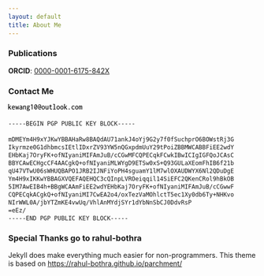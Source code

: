 ```yaml
---
layout: default
title: About Me
---
```

### Publications

**ORCID**: [0000-0001-6175-842X](https://orcid.org/0000-0001-6175-842X)

### Contact Me
<img src="/assets/email.png">

```
-----BEGIN PGP PUBLIC KEY BLOCK-----

mDMEYm4H9xYJKwYBBAHaRw8BAQdAU71ankJ4oYj9G2y7f0fSuchprO6BOWstRj3G
Ikyrmze0G1dhbmcsIEtlIDxrZV93YW5nQGxpdmUuY29tPoiZBBMWCABBFiEE2wdY
EHbKaj7OryFK+ofNIyaniMIFAmJuB/cCGwMFCQPECqkFCwkIBwICIgIGFQoJCAsC
BBYCAwECHgcCF4AACgkQ+ofNIyaniMLWYgD9ETSw0xS+Q93GULaXEomFhIB6f21b
qU47VTwU06sWHUQBAPO1JRB2IJNFiYoPH4sguamY1lM7wlOXAUDWYX6Nl2QDuDgE
Ym4H9xIKKwYBBAGXVQEFAQEHQC3cQInpLVROeiqqil14SiEFC2QKenCRol9hBkOB
5IM7AwEIB4h+BBgWCAAmFiEE2wdYEHbKaj7OryFK+ofNIyaniMIFAmJuB/cCGwwF
CQPECqkACgkQ+ofNIyaniMI7CwEA2o4/oxTezVaMOhlctT5ec1Xy0db6Ty+NHKvo
NIrWWL0A/jbYTZmKE4vwUq/VhlAnMYdjSYr1dYbNnSbCJ0DdvRsP
=eEz/
-----END PGP PUBLIC KEY BLOCK-----
```

### Special Thanks go to rahul-bothra

Jekyll does make everything much easier for non-programmers. This theme is based on https://rahul-bothra.github.io/parchment/